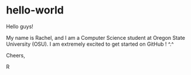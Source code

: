 # hello-world

Hello guys!

My name is Rachel, and I am a Computer Science student at Oregon State University (OSU). I am extremely excited to get started on GitHub ! ^.^

Cheers,

R
